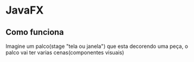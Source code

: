 # JavaFX
## Como funciona
Imagine um palco(stage "tela ou janela") que esta decorendo uma peça, o palco vai ter varias cenas(componentes visuais)